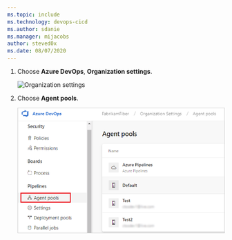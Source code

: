 ```yaml
---
ms.topic: include
ms.technology: devops-cicd
ms.author: sdanie
ms.manager: mijacobs
author: steved0x
ms.date: 08/07/2020
---
```


1. Choose **Azure DevOps**, **Organization settings**.

   ![Organization settings](../../media/agent-pools-tab/organization-settings-2020.png)

1. Choose **Agent pools**.

   ![Choose Manage pools](../../media/agent-pools-tab/agent-pools-2020.png)
